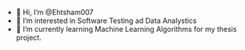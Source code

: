 - 👋 Hi, I’m @Ehtsham007
- 👀 I’m interested in Software Testing ad Data Analystics
- 🌱 I’m currently learning Machine Learning Algorithms for my thesis project.

<!---
Ehtsham007/Ehtsham007 is a ✨ special ✨ repository because its `README.md` (this file) appears on your GitHub profile.
You can click the Preview link to take a look at your changes.
--->
